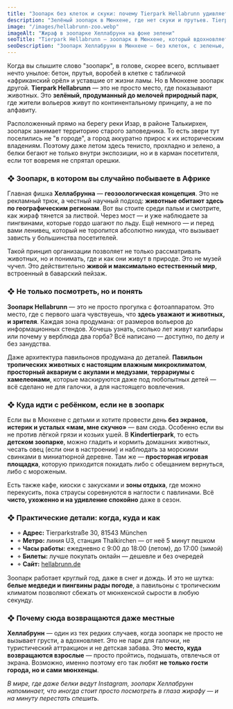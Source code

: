 ```yaml
---
title: "Зоопарк без клеток и скуки: почему Tierpark Hellabrunn удивляет даже мюнхенцев"
description: "Зелёный зоопарк в Мюнхене, где нет скуки и прутьев. Tierpark Hellabrunn — это живой парк с животными по континентам, тенистыми аллеями и продуманной архитектурой."
image: "/images/hellabrunn-zoo.webp"
imageAlt: "Жираф в зоопарке Хеллабрунн на фоне зелени"
seoTitle: "Tierpark Hellabrunn — зоопарк в Мюнхене, который вдохновляет"
seoDescription: "Зоопарк Хеллабрунн в Мюнхене — без клеток, с зеленью, континентальной системой и уважением к животным. Почему сюда возвращаются даже местные?"
---
```


Когда вы слышите слово "зоопарк", в голове, скорее всего, всплывает нечто унылое: бетон, прутья, воробей в клетке с табличкой «африканский орёл» и уставшие от жизни ламы. Но в Мюнхене зоопарк другой. **Tierpark Hellabrunn** — это не просто место, где показывают животных. Это **зелёный, продуманный до мелочей природный парк**, где жители вольеров живут по континентальному принципу, а не по алфавиту.

Расположенный прямо на берегу реки Изар, в районе Талькирхен, зоопарк занимает территорию старого заповедника. То есть звери тут поселились не "в городе", а город аккуратно прирос к их историческим владениям. Поэтому даже летом здесь тенисто, прохладно и зелено, а белки бегают не только внутри экспозиции, но и в карман посетителя, если тот вовремя не спрятал орешки.

### ❖ Зоопарк, в котором вы случайно побываете в Африке

Главная фишка **Хеллабрунна** — **геозоологическая концепция**. Это не рекламный трюк, а честный научный подход: **животные обитают здесь по географическим регионам**. Вот вы стоите среди пальм и смотрите, как жираф тянется за листвой. Через мост — и уже наблюдаете за пингвинами, которые гордо шагают по льду. Ещё немного — и перед вами ленивец, который не торопится абсолютно никуда, что вызывает зависть у большинства посетителей.

Такой принцип организации позволяет не только рассматривать животных, но и понимать, где и как они живут в природе. Это не музей чучел. Это действительно **живой и максимально естественный мир**, встроенный в баварский пейзаж.

### ❖ Не только посмотреть, но и понять

**Зоопарк Hellabrunn** — это не просто прогулка с фотоаппаратом. Это место, где с первого шага чувствуешь, что **здесь уважают и животных, и зрителя**. Каждая зона продумана: от размеров вольеров до информационных стендов. Хочешь узнать, сколько лет живут капибары или почему у верблюда два горба? Всё написано — доступно, по делу и без занудства.

Даже архитектура павильонов продумана до деталей. **Павильон тропических животных с настоящим влажным микроклиматом**, **просторный аквариум с акулами и медузами**, **террариумы с хамелеонами**, которые маскируются даже под любопытных детей — всё сделано не для галочки, а для настоящего вовлечения.

### ❖ Куда идти с ребёнком, если не в зоопарк

Если вы в Мюнхене с детьми и хотите провести день **без экранов, истерик и усталых «мам, мне скучно»** — вам сюда. Особенно если вы не против лёгкой грязи и козьих ушей. В **Kindertierpark**, то есть **детском зоопарке**, можно гладить и кормить домашних животных, чесать овец (если они в настроении) и наблюдать за морскими свинками в миниатюрной деревне. Там же — **просторная игровая площадка**, которую приходится покидать либо с обещанием вернуться, либо с мороженым.

Есть также кафе, киоски с закусками и **зоны отдыха**, где можно перекусить, пока страусы соревнуются в наглости с павлинами. Всё **чисто, ухоженно и на удивление спокойно** даже в сезон.

### ❖ Практические детали: когда, куда и как

- ⌖ **Адрес:** Tierparkstraße 30, 81543 München  
- ⌖ **Метро:** линия U3, станция Thalkirchen — от неё 5 минут пешком  
- ⌖ **Часы работы:** ежедневно с 9:00 до 18:00 (летом), до 17:00 (зимой)  
- ⌖ **Билеты:** лучше покупать онлайн — дешевле и без очередей  
- ⌖ **Сайт:** [hellabrunn.de](https://www.hellabrunn.de)  

Зоопарк работает круглый год, даже в снег и дождь. И это не шутка: **белые медведи и пингвины рады погоде**, а павильоны с тропическим климатом позволяют сбежать от мюнхенской сырости в любую секунду.

### ❖ Почему сюда возвращаются даже местные

**Хеллабрунн** — один из тех редких случаев, когда зоопарк не просто не вызывает грусти, а вдохновляет. Это не парк для галочки, не туристический аттракцион и не детская забава. Это **место, куда возвращаются взрослые** — просто пройтись, подышать, отвлечься от экрана. Возможно, именно поэтому его так любят **не только гости города, но и сами мюнхенцы**.

_В мире, где даже белки ведут Instagram, зоопарк Хеллабрунн напоминает, что иногда стоит просто посмотреть в глаза жирафу — и на минуту перестать спешить._  